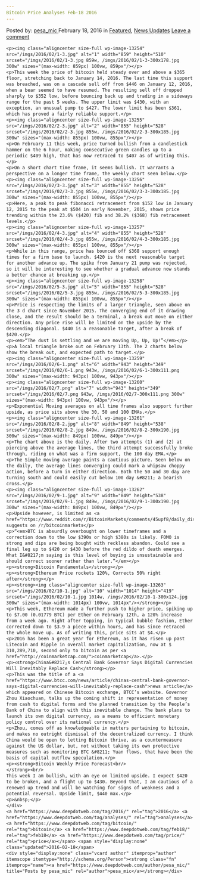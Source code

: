 ```yaml
---
Bitcoin Price Analyses Feb-18 2016
---
```

<article class="post-listing post-13253 post type-post status-publish format-standard has-post-thumbnail hentry  tag-3336 tag-analyses tag-bitcoin tag-feb18 tag-price">
    <div class="post-inner">
        <span>Posted by: <a href="https://www.deepdotweb.com/author/pesa_mic/" title="">pesa_mic </a></span>
    <span>February 18, 2016</span>
    <span>in <a href="https://www.deepdotweb.com/category/deepdot-news/" rel="category tag">Featured</a>, <a href="https://www.deepdotweb.com/category/news-updates/" rel="category tag">News Updates</a></span>
    <span><a href="https://www.deepdotweb.com/2016/02/18/bitcoin-price-analyses-feb-18-2016/#respond">Leave a comment</a></span>
    </p>
    <div class="clear"></div>
    
    <p><img class="aligncenter size-full wp-image-13254" src="/imgs/2016/02/1-3.jpg" alt="1" width="859" height="510" srcset="/imgs/2016/02/1-3.jpg 859w, /imgs/2016/02/1-3-300x178.jpg 300w" sizes="(max-width: 859px) 100vw, 859px"/></p>
    <p>This week the price of bitcoin held steady over and above a $365 floor, stretching back to January 14, 2016. The last time this support was breached, was on a cascade sell off from $446 on January 12, 2016, when a bear seemed to have resumed. The resulting sell off dropped sharply to $352 low, before bouncing back up and trading in a sideways range for the past 5 weeks. The upper limit was $430, with an exception, an unusual pump to $427. The lower limit has been $361, which has proved a fairly reliable support.</p>
    <p><img class="aligncenter size-full wp-image-13255" src="/imgs/2016/02/2-3.jpg" alt="2" width="855" height="528" srcset="/imgs/2016/02/2-3.jpg 855w, /imgs/2016/02/2-3-300x185.jpg 300w" sizes="(max-width: 855px) 100vw, 855px"/></p>
    <p>On February 11 this week, price turned bullish from a candlestick hammer on the 6 hour, making consecutive green candles up to a periodic $409 high, that has now retraced to $407 as of writing this.</p>
    <p>On a short chart time frame, it seems bullish. It warrants a perspective on a longer time frame, the weekly chart seen below.</p>
    <p><img class="aligncenter size-full wp-image-13256" src="/imgs/2016/02/3-3.jpg" alt="3" width="855" height="528" srcset="/imgs/2016/02/3-3.jpg 855w, /imgs/2016/02/3-3-300x185.jpg 300w" sizes="(max-width: 855px) 100vw, 855px"/></p>
    <p>Here, a peak to peak fibonacci retracement from $152 low in January 12, 2015 to the peak at $504 in early November, 2015, shows price trending within the 23.6% ($420) fib and 38.2% ($368) fib retracement levels.</p>
    <p><img class="aligncenter size-full wp-image-13257" src="/imgs/2016/02/4-3.jpg" alt="4" width="855" height="528" srcset="/imgs/2016/02/4-3.jpg 855w, /imgs/2016/02/4-3-300x185.jpg 300w" sizes="(max-width: 855px) 100vw, 855px"/></p>
    <p>While in this range, price has bounced off $368 support enough times for a firm base to launch. $420 is the next reasonable target for another advance up. The spike from January 21 pump was rejected, so it will be interesting to see whether a gradual advance now stands a better chance at breaking up.</p>
    <p><img class="aligncenter size-full wp-image-13258" src="/imgs/2016/02/5-3.jpg" alt="5" width="855" height="528" srcset="/imgs/2016/02/5-3.jpg 855w, /imgs/2016/02/5-3-300x185.jpg 300w" sizes="(max-width: 855px) 100vw, 855px"/></p>
    <p>Price is respecting the limits of a larger triangle, seen above on the 3 d chart since November 2015. The converging end of it drawing close, and the result should be a terminal, a break out move on either direction. Any price rise will be limited on the upside by the descending diagonal. $440 is a reasonable target, after a break of $420.</p>
    <p><em>“The dust is settling and we are moving Up, Up, Up!”</em></p>
    <p>A local triangle broke out on February 13th. The 2 charts below show the break out, and expected path to target.</p>
    <p><img class="aligncenter size-full wp-image-13259" src="/imgs/2016/02/6-1.png" alt="6" width="943" height="349" srcset="/imgs/2016/02/6-1.png 943w, /imgs/2016/02/6-1-300x111.png 300w" sizes="(max-width: 943px) 100vw, 943px"/></p>
    <p><img class="aligncenter size-full wp-image-13260" src="/imgs/2016/02/7.png" alt="7" width="943" height="349" srcset="/imgs/2016/02/7.png 943w, /imgs/2016/02/7-300x111.png 300w" sizes="(max-width: 943px) 100vw, 943px"/></p>
    <p>Exponential Moving averages on all time frames also support further upside, as price sits above the 30, 50 and 100 EMAs.</p>
    <p><img class="aligncenter size-full wp-image-13261" src="/imgs/2016/02/8-2.jpg" alt="8" width="849" height="538" srcset="/imgs/2016/02/8-2.jpg 849w, /imgs/2016/02/8-2-300x190.jpg 300w" sizes="(max-width: 849px) 100vw, 849px"/></p>
    <p>The chart above is the daily. After two attempts (1) and (2) at piercing above the average lines, the third attempt successfully broke through, riding on what was a firm support, the 100 day EMA.</p>
    <p>The Simple moving average paints a cautious picture. Seen below on the daily, the average lines converging could mark a whipsaw choppy action, before a turn in either direction. Both the 50 and 30 day are turning south and could easily cut below 100 day &#8211; a bearish cross.</p>
    <p><img class="aligncenter size-full wp-image-13262" src="/imgs/2016/02/9-1.jpg" alt="9" width="849" height="538" srcset="/imgs/2016/02/9-1.jpg 849w, /imgs/2016/02/9-1-300x190.jpg 300w" sizes="(max-width: 849px) 100vw, 849px"/></p>
    <p>Upside however, is limited as <a href="https://www.reddit.com/r/BitcoinMarkets/comments/45upf8/daily_discussion_monday_february_15_2016/d00nd0c">_chewtoy_</a> suggests on /r/bitcoinmarkets</p>
    <p>“<em>BTC is absurdly overbought on lower timeframes and a correction down to the low $390s or high $380s is likely. FOMO is strong and dips are being bought with reckless abandon. Could see a final leg up to $420 or $430 before the red dildo of death emerges. What I&#8217;m saying is this level of buying is unsustainable and should correct sooner rather than later.”</em></p>
    <p><strong>Bitcoin Fundamentals</strong></p>
    <p><strong>Ethereum Price rockets 120%, Corrects 50% right after</strong></p>
    <p><strong><img class="aligncenter size-full wp-image-13263" src="/imgs/2016/02/10-1.jpg" alt="10" width="1014" height="419" srcset="/imgs/2016/02/10-1.jpg 1014w, /imgs/2016/02/10-1-300x124.jpg 300w" sizes="(max-width: 1014px) 100vw, 1014px"/></strong></p>
    <p>This week, Ethereum made a further push to higher price, spiking up to $7.00 (0.01779 BTC) per Ether on February 12th, a 120% increase from a week ago. Right after topping, in typical bubble fashion, Ether corrected down to $3.9 a piece within hours, and has since retraced the whole move up. As of writing this, price sits at $4.</p>
    <p>2016 has been a great year for Ethereum, as it has risen up past Litecoin and Ripple in overall market capitalization, now at $ 310,289,710, second only to bitcoin as per <a href="http://coinmarketcap.com/">coinmarketcap</a>.</p>
    <p><strong>China&#8217;s Central Bank Governor Says Digital Currencies Will Inevitably Replace Cash</strong></p>
    <p>This was the title of a <a href="https://www.btcc.com/news/article/chinas-central-bank-governor-says-digital-currencies-will-inevitably-replace-cash">news article</a> which appeared on Chinese Bitcoin exchange, BTCC’s website. Governor Zhou Xiaochuan, talks up the coming shift in representation of money from cash to digital forms and the planned transition by the People’s Bank of China to align with this inevitable change. The bank plans to launch its own digital currency, as a means to efficient monetary policy control over its national currency.</p>
    <p>Zhou, comes off as knowledgeable in matters pertaining to bitcoin, and makes no outright dismissal of the decentralized currency. I think China would be open to letting Bitcoin thrive, as a countermeasure against the US dollar, but, not without taking its own protective measures such as monitoring BTC &#8211; Yuan flows, that have been the basis of capital outflow speculation.</p>
    <p><strong>Bitcoin Weekly Price Forecast<br/>
    </strong><br/>
    This week I am bullish, with an eye on limited upside. I expect $420 to be broken, and a flight up to $430. Beyond that, I am cautious of a renewed up trend and will be watching for signs of weakness and a potential reversal. Upside limit, $440 max.</p>
    <p>&nbsp;</p>
    </div>
    <a href="https://www.deepdotweb.com/tag/2016/" rel="tag">2016</a> <a href="https://www.deepdotweb.com/tag/analyses/" rel="tag">analyses</a> <a href="https://www.deepdotweb.com/tag/bitcoin/" rel="tag">bitcoin</a> <a href="https://www.deepdotweb.com/tag/feb18/" rel="tag">feb18</a> <a href="https://www.deepdotweb.com/tag/price/" rel="tag">price</a></span> <span style="display:none" class="updated">2016-02-18</span>
    <div style="display:none" class="vcard author" itemprop="author" itemscope itemtype="http://schema.org/Person"><strong class="fn" itemprop="name"><a href="https://www.deepdotweb.com/author/pesa_mic/" title="Posts by pesa_mic" rel="author">pesa_mic</a></strong></div>
    
